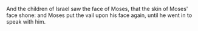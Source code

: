And the children of Israel saw the face of Moses, that the skin of Moses' face shone: and Moses put the vail upon his face again, until he went in to speak with him.
